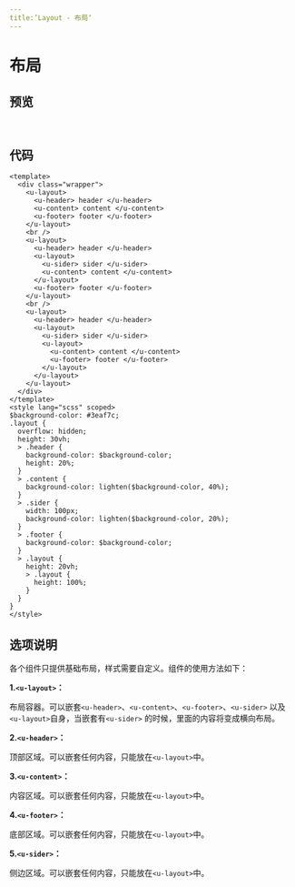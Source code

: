 ```yaml
---
title:’Layout - 布局‘
---
```


# 布局


## 预览
<br/>
<ClientOnly>
  <layout-demo/>
</ClientOnly>

## 代码
```vue
<template>
  <div class="wrapper">
    <u-layout>
      <u-header> header </u-header>
      <u-content> content </u-content>
      <u-footer> footer </u-footer>
    </u-layout>
    <br />
    <u-layout>
      <u-header> header </u-header>
      <u-layout>
        <u-sider> sider </u-sider>
        <u-content> content </u-content>
      </u-layout>
      <u-footer> footer </u-footer>
    </u-layout>
    <br />
    <u-layout>
      <u-header> header </u-header>
      <u-layout>
        <u-sider> sider </u-sider>
        <u-layout>
          <u-content> content </u-content>
          <u-footer> footer </u-footer>
        </u-layout>
      </u-layout>
    </u-layout>
  </div>
</template>
<style lang="scss" scoped>
$background-color: #3eaf7c;
.layout {
  overflow: hidden;
  height: 30vh;
  > .header {
    background-color: $background-color;
    height: 20%;
  }
  > .content {
    background-color: lighten($background-color, 40%);
  }
  > .sider {
    width: 100px;
    background-color: lighten($background-color, 20%);
  }
  > .footer {
    background-color: $background-color;
  }
  > .layout {
    height: 20vh;
    > .layout {
      height: 100%;
    }
  }
}
</style>
```

## 选项说明

各个组件只提供基础布局，样式需要自定义。组件的使用方法如下：

**1.`<u-layout>`：**

布局容器。可以嵌套`<u-header>`、`<u-content>`、`<u-footer>`、`<u-sider>` 以及 `<u-layout>`自身，当嵌套有`<u-sider>` 的时候，里面的内容将变成横向布局。

**2.`<u-header>`：**

顶部区域。可以嵌套任何内容，只能放在`<u-layout>`中。

**3.`<u-content>`：**

内容区域。可以嵌套任何内容，只能放在`<u-layout>`中。

**4.`<u-footer>`：**

底部区域。可以嵌套任何内容，只能放在`<u-layout>`中。

**5.`<u-sider>`：**

侧边区域。可以嵌套任何内容，只能放在`<u-layout>`中。